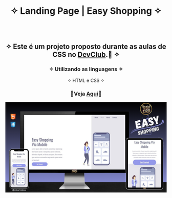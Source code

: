 <div align="center">
  
# ✧ Landing Page | Easy Shopping ✧
<br> <br>

## ✧ Este é um projeto proposto durante as aulas de CSS no <a href="https://rodolfomori.com.br/devclub/" target="_blank">DevClub</a>.🚀 ✧

### ✧ Utilizando as linguagens ✧
✧ HTML e CSS ✧
### <p>👾Veja <a href="https://deyvissonrobert.github.io/Projeto-1-Easy-Shopping/">Aqui</a>👾</p>

<div align="center" display="inline-block">
<img  alt="imagem do projeto no desktop" src="https://github.com/DeyvissonRobert/LandingPage-EasyShopping/blob/main/assets/Easy%20Shopping.png">
</div>

<!--
O projeto realizado no Dev Club proporcionou uma oportunidade valiosa para aprofundar o entendimento em HTML e CSS. Ao estruturar o conteúdo, pude aprender sobre a importância da semântica e da organização do código, o que torna o desenvolvimento web mais eficiente e acessível. Além disso, a ênfase na estilização permitiu explorar diferentes técnicas de design, melhorando a estética e a usabilidade da página.
A implementação de responsividade, utilizando Media queries, foi um aspecto crucial que ampliou meus conhecimentos sobre como criar layouts que funcionam bem em uma variedade de dispositivos, desde desktops até smartphones. Essa prática não apenas enriqueceu minhas habilidades técnicas, mas também me fez compreender a relevância de uma abordagem centrada no usuário no desenvolvimento web, garantindo que o conteúdo permaneça acessível e atraente em qualquer contexto. Com isso, me sinto mais preparado para enfrentar desafios futuros na área de design e desenvolvimento front-end.
 -->

